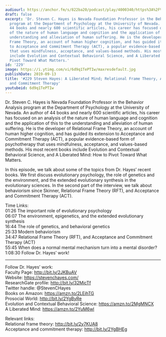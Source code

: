 ```yaml
---
audiourl: https://anchor.fm/s/822ba20/podcast/play/4000340/https%3A%2F%2Fd3ctxlq1ktw2nl.cloudfront.net%2Fproduction%2F2019-6-27%2F19666381-44100-2-47e45bacc22eb.m4a
draft: false
excerpt: 'Dr. Steven C. Hayes is Nevada Foundation Professor in the Behavior Analysis
  program at the Department of Psychology at the University of Nevada. An author of
  44 books and nearly 600 scientific articles, his career has focused on an analysis
  of the nature of human language and cognition and the application of this to the
  understanding and alleviation of human suffering. He is the developer of Relational
  Frame Theory, an account of human higher cognition, and has guided its extension
  to Acceptance and Commitment Therapy (ACT), a popular evidence-based form of psychotherapy
  that uses mindfulness, acceptance, and values-based methods. His most recent books
  include Evolution and Contextual Behavioral Science, and A Liberated Mind: How to
  Pivot Toward What Matters.'
id: '229'
image: https://i.ytimg.com/vi/6d9q1TePTIw/maxresdefault.jpg
publishDate: 2019-09-13
title: '#229 Steven Hayes: A Liberated Mind; Relational Frame Theory, And Acceptance
  and Commitment Therapy'
youtubeid: 6d9q1TePTIw
---
```

<div class="timelinks">

Dr. Steven C. Hayes is Nevada Foundation Professor in the Behavior Analysis program at the Department of Psychology at the University of Nevada. An author of 44 books and nearly 600 scientific articles, his career has focused on an analysis of the nature of human language and cognition and the application of this to the understanding and alleviation of human suffering. He is the developer of Relational Frame Theory, an account of human higher cognition, and has guided its extension to Acceptance and Commitment Therapy (ACT), a popular evidence-based form of psychotherapy that uses mindfulness, acceptance, and values-based methods. His most recent books include Evolution and Contextual Behavioral Science, and A Liberated Mind: How to Pivot Toward What Matters.

In this episode, we talk about some of the topics from Dr. Hayes’ recent books. We first discuss evolutionary psychology, the role of genetics and the environment, and the extended evolutionary synthesis in the evolutionary sciences. In the second part of the interview, we talk about behaviorism since Skinner, Relational Frame Theory (RFT), and Acceptance and Commitment Therapy (ACT).

Time Links:  
<time>01:26</time> The important role of evolutionary psychology  
<time>06:07</time> The environment, epigenetics, and the extended evolutionary synthesis  
<time>16:44</time> The role of genetics, and behavioral genetics                               
<time>25:33</time> Modern behaviorism  
<time>34:47</time> Relational Frame Theory (RFT), and Acceptance and Commitment Therapy (ACT)  
<time>55:45</time> When does a normal mental mechanism turn into a mental disorder?  
<time>1:08:30</time> Follow Dr. Hayes’ work!

---

Follow Dr. Hayes’ work:  
Faculty Page: http://bit.ly/2JKBuAV  
Website: https://stevenchayes.com/  
ResearchGate profile: http://bit.ly/32MicTf  
Twitter handle: @StevenCHayes  
Books on Amazon: https://amzn.to/2LEihTG  
Prosocial World: http://bit.ly/2YgByRe  
Evolution and Contextual Behavioral Science: https://amzn.to/2MgMNCX  
A Liberated Mind: https://amzn.to/2YuM6wl

Relevant links:  
Relational frame theory: http://bit.ly/2y7KUA8  
Acceptance and commitment therapy: http://bit.ly/2YgBHEg
</div>

